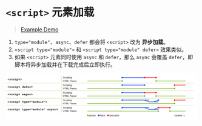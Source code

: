 # `<script>` 元素加载

> [Example Demo](https://github.com/VfanLee/vfan-docs/tree/main/examples/defer_async_module)

1. `type="module"`、`async`、`defer` 都会将 `<script>` 改为 **异步加载**。
2. `<script type="module">` 和 `<script type="module" defer>` 效果类似。
3. 如果 `<script>` 元素同时使用 `async` 和 `defer`，那么 `async` 会覆盖 `defer`，即脚本将异步加载并在下载完成后立即执行。

![<script> 元素加载](assets/script_load.png)
